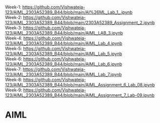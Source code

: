 Week-1: https://github.com/Vishwateja-123/AIML_2303A52389_B44/blob/main/AI%26ML_Lab_1_.ipynb                                          
Week-2: https://github.com/Vishwateja-123/AIML_2303A52389_B44/blob/main/2303A52389_Assignment_2.ipynb                                      
Week-3: https://github.com/Vishwateja-123/AIML_2303A52389_B44/blob/main/AIML_LAB_3.ipynb                            
Week-4: https://github.com/Vishwateja-123/AIML_2303A52389_B44/blob/main/AIML_Lab_4.ipynb                                 
Week-5: https://github.com/Vishwateja-123/AIML_2303A52389_B44/blob/main/AIML_Lab_5.ipynb      
Week-6: https://github.com/Vishwateja-123/AIML_2303A52389_B44/blob/main/AIML_Lab_6.ipynb               
Week-7: https://github.com/Vishwateja-123/AIML_2303A52389_B44/blob/main/AIML_Lab_7.ipynb                                                                        
Week-8: https://github.com/Vishwateja-123/AIML_2303A52389_B44/blob/main/AIML_Assignment_6_Lab_08.ipynb                                            
Week-9: https://github.com/Vishwateja-123/AIML_2303A52389_B44/blob/main/AIML_Assignment_7_Lab-09.ipynb                                          
# AIML

